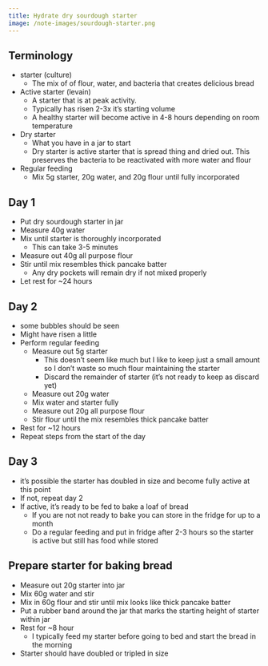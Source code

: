 ```yaml
---
title: Hydrate dry sourdough starter
image: /note-images/sourdough-starter.png
---
```


## Terminology
- starter (culture)
    - The mix of of flour, water, and bacteria that creates delicious bread
- Active starter (levain)
    - A starter that is at peak activity.
    - Typically has risen 2-3x it’s starting volume
    - A healthy starter will become active in 4-8 hours depending on room temperature
- Dry starter
    - What you have in a jar to start
    - Dry starter is active starter that is spread thing and dried out. This preserves the bacteria to be reactivated with more water and flour
- Regular feeding
    - Mix 5g starter, 20g water, and 20g flour until fully incorporated 

## Day 1
  - Put dry sourdough starter in jar
  - Measure 40g water
  - Mix until starter is thoroughly incorporated 
      - This can take 3-5 minutes
  - Measure out 40g all purpose flour
  - Stir until mix resembles thick pancake batter
      - Any dry pockets will remain dry if not mixed properly
  - Let rest for ~24 hours
  
## Day 2
  - some bubbles should be seen
  - Might have risen a little
  - Perform regular feeding 
      - Measure out 5g starter
          - This doesn’t seem like much but I like to keep just a small amount so I don’t waste so much flour maintaining the starter
          - Discard the remainder of starter (it’s not ready to keep as discard yet)
      - Measure out 20g water
      - Mix water and starter fully
      - Measure out 20g all purpose flour
      - Stir flour until the mix resembles thick pancake batter
  - Rest for ~12 hours
  - Repeat steps from the start of the day

## Day 3
  - it’s possible the starter has doubled in size and become fully active at this point
  - If not, repeat day 2
  - If active, it’s ready to be fed to bake a loaf of bread
      - If you  are not not ready to bake you can store in the fridge for up to a month
      - Do a regular feeding and put in fridge after 2-3 hours so the starter is active but still has food while stored

## Prepare starter for baking bread
  - Measure out 20g starter into jar
  - Mix 60g water and stir
  - Mix in 60g flour and stir until mix looks like thick pancake batter
  - Put a rubber band around the jar that marks the starting height of starter within jar
  - Rest for ~8 hour
      - I typically feed my starter before going to bed and start the bread in the morning
  - Starter should have doubled or tripled in size 

